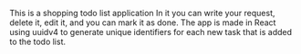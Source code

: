 This is a shopping todo list application
In it you can write your request, delete it, edit it, and you can mark it as done.
The app is made in React using uuidv4 to generate unique identifiers for each new task that is added to the todo list.
